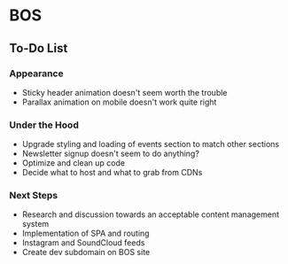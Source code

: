 # BOS

## To-Do List

### Appearance
+ Sticky header animation doesn't seem worth the trouble
+ Parallax animation on mobile doesn't work quite right

### Under the Hood
+ Upgrade styling and loading of events section to match other sections
+ Newsletter signup doesn't seem to do anything?
+ Optimize and clean up code
+ Decide what to host and what to grab from CDNs

### Next Steps
+ Research and discussion towards an acceptable content management system
+ Implementation of SPA and routing
+ Instagram and SoundCloud feeds
+ Create dev subdomain on BOS site
